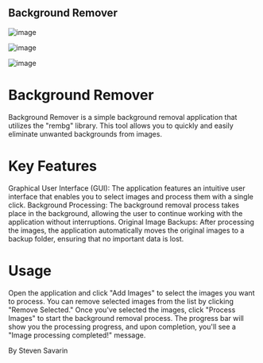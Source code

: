 ## Background Remover
![image](https://github.com/Stevensavarin/background_remover/assets/137004357/67ae1d1d-c682-4331-92ae-2b199f45f3a0)

![image](https://github.com/Stevensavarin/background_remover/assets/137004357/92356435-80af-4c0b-999b-674d15b8501b)

![image](https://github.com/Stevensavarin/background_remover/assets/137004357/31dc3f41-60c3-4abf-9d32-7f4d70fd3b28)
# Background Remover
Background Remover is a simple background removal application that utilizes the "rembg" library. This tool allows you to quickly and easily eliminate unwanted backgrounds from images.

# Key Features
Graphical User Interface (GUI): The application features an intuitive user interface that enables you to select images and process them with a single click.
Background Processing: The background removal process takes place in the background, allowing the user to continue working with the application without interruptions.
Original Image Backups: After processing the images, the application automatically moves the original images to a backup folder, ensuring that no important data is lost.

# Usage
Open the application and click "Add Images" to select the images you want to process.
You can remove selected images from the list by clicking "Remove Selected."
Once you've selected the images, click "Process Images" to start the background removal process.
The progress bar will show you the processing progress, and upon completion, you'll see a "Image processing completed!" message.

By Steven Savarin
